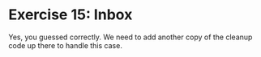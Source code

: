 # Exercise 15: Inbox

Yes, you guessed correctly. We need to add another copy of the cleanup code up there to handle this case.

